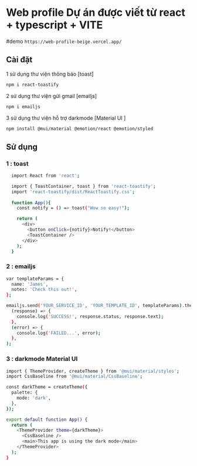 # Web profile Dự án được viết từ react + typescript + VITE 
#demo
```https://web-profile-beige.vercel.app/```
## Cài đặt

1 sử dụng thư viện thông báo [toast] 
```bash
npm i react-toastify
```

2 sử dụng thư viện gửi gmail [emailjs] 
```bash
npm i emailjs
```

3 sử dụng thư viện hỗ trợ darkmode [Material UI ] 
```bash
npm install @mui/material @emotion/react @emotion/styled
```

## Sử dụng
### 1 : toast
```bash
  import React from 'react';

  import { ToastContainer, toast } from 'react-toastify';
  import 'react-toastify/dist/ReactToastify.css';
  
  function App(){
    const notify = () => toast("Wow so easy!");

    return (
      <div>
        <button onClick={notify}>Notify!</button>
        <ToastContainer />
      </div>
    );
  }

```
### 2 : emailjs
```bash
var templateParams = {
  name: 'James',
  notes: 'Check this out!',
};

emailjs.send('YOUR_SERVICE_ID', 'YOUR_TEMPLATE_ID', templateParams).then(
  (response) => {
    console.log('SUCCESS!', response.status, response.text);
  },
  (error) => {
    console.log('FAILED...', error);
  },
);
```
### 3 : darkmode Material UI 
```bash
import { ThemeProvider, createTheme } from '@mui/material/styles';
import CssBaseline from '@mui/material/CssBaseline';

const darkTheme = createTheme({
  palette: {
    mode: 'dark',
  },
});

export default function App() {
  return (
    <ThemeProvider theme={darkTheme}>
      <CssBaseline />
      <main>This app is using the dark mode</main>
    </ThemeProvider>
  );
}

```

